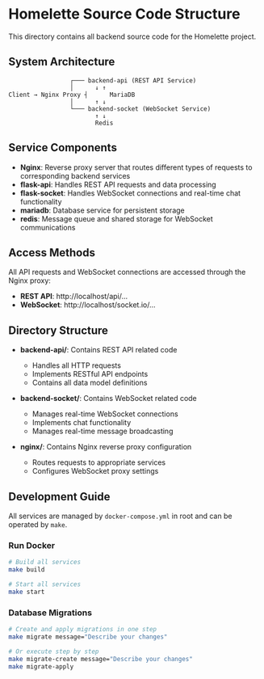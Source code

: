 # Homelette Source Code Structure

This directory contains all backend source code for the Homelette project.

## System Architecture

```
                 ┌─── backend-api (REST API Service)
                 │      ↓ ↑
Client → Nginx Proxy ┤      MariaDB
                 │      ↑ ↓
                 └─── backend-socket (WebSocket Service)
                        ↑ ↓
                        Redis
```

## Service Components

- **Nginx**: Reverse proxy server that routes different types of requests to corresponding backend services
- **flask-api**: Handles REST API requests and data processing
- **flask-socket**: Handles WebSocket connections and real-time chat functionality
- **mariadb**: Database service for persistent storage
- **redis**: Message queue and shared storage for WebSocket communications

## Access Methods

All API requests and WebSocket connections are accessed through the Nginx proxy:

- **REST API**: http://localhost/api/...
- **WebSocket**: http://localhost/socket.io/...

## Directory Structure

- **backend-api/**: Contains REST API related code
  - Handles all HTTP requests
  - Implements RESTful API endpoints
  - Contains all data model definitions

- **backend-socket/**: Contains WebSocket related code
  - Manages real-time WebSocket connections
  - Implements chat functionality
  - Manages real-time message broadcasting

- **nginx/**: Contains Nginx reverse proxy configuration
  - Routes requests to appropriate services
  - Configures WebSocket proxy settings

## Development Guide

All services are managed by `docker-compose.yml` in root and can be operated by `make`.

### Run Docker 

```bash
# Build all services
make build

# Start all services
make start
```

### Database Migrations

```bash
# Create and apply migrations in one step
make migrate message="Describe your changes"

# Or execute step by step
make migrate-create message="Describe your changes"
make migrate-apply
```


